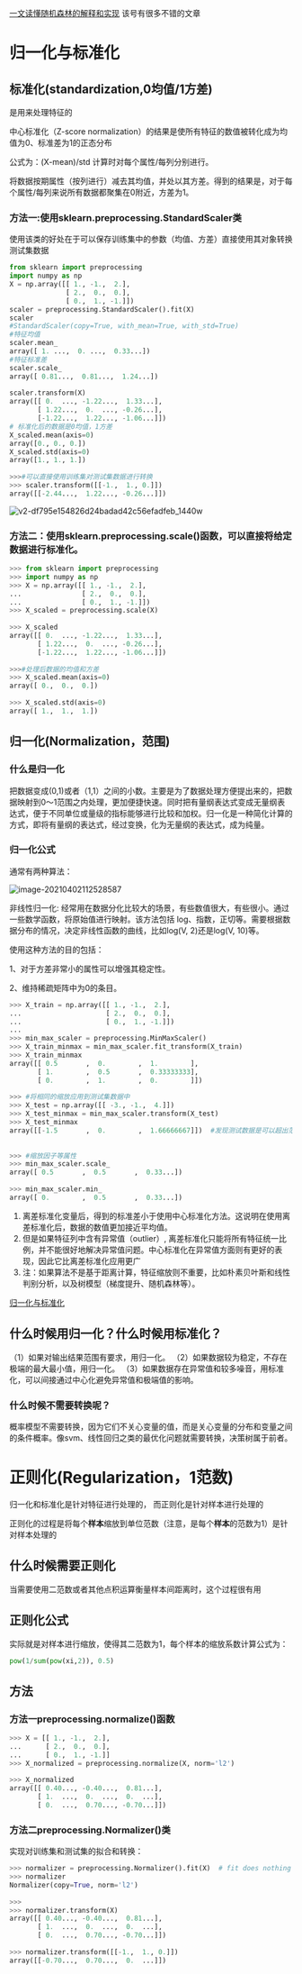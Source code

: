 [一文读懂随机森林的解释和实现](https://zhuanlan.zhihu.com/p/51165358) 该号有很多不错的文章

# 归一化与标准化

## 标准化(standardization,0均值/1方差)

是用来处理特征的

中心标准化（Z-score normalization）的结果是使所有特征的数值被转化成为均值为0、标准差为1的正态分布

公式为：(X-mean)/std  计算时对每个属性/每列分别进行。

将数据按期属性（按列进行）减去其均值，并处以其方差。得到的结果是，对于每个属性/每列来说所有数据都聚集在0附近，方差为1。

### 方法一:使用sklearn.preprocessing.StandardScaler类

使用该类的好处在于可以保存训练集中的参数（均值、方差）直接使用其对象转换测试集数据

```python
from sklearn import preprocessing
import numpy as np
X = np.array([[ 1., -1.,  2.],
              [ 2.,  0.,  0.],
              [ 0.,  1., -1.]])
scaler = preprocessing.StandardScaler().fit(X)
scaler
#StandardScaler(copy=True, with_mean=True, with_std=True)
#特征均值 
scaler.mean_                                      
array([ 1. ...,  0. ...,  0.33...])
#特征标准差 
scaler.scale_                                    
array([ 0.81...,  0.81...,  1.24...])
 
scaler.transform(X)                               
array([[ 0.  ..., -1.22...,  1.33...],
       [ 1.22...,  0.  ..., -0.26...],
       [-1.22...,  1.22..., -1.06...]])
# 标准化后的数据是0均值，1方差
X_scaled.mean(axis=0)
array([0., 0., 0.])
X_scaled.std(axis=0)
array([1., 1., 1.])
 
>>>#可以直接使用训练集对测试集数据进行转换
>>> scaler.transform([[-1.,  1., 0.]])                
array([[-2.44...,  1.22..., -0.26...]])
```



![v2-df795e154826d24badad42c56efadfeb_1440w](https://gitee.com/luckywind/PigGo/raw/master/image/v2-df795e154826d24badad42c56efadfeb_1440w.jpg)

### 方法二：使用sklearn.preprocessing.scale()函数，可以直接将给定数据进行标准化。

```python
>>> from sklearn import preprocessing
>>> import numpy as np
>>> X = np.array([[ 1., -1.,  2.],
...               [ 2.,  0.,  0.],
...               [ 0.,  1., -1.]])
>>> X_scaled = preprocessing.scale(X)
 
>>> X_scaled                                          
array([[ 0.  ..., -1.22...,  1.33...],
       [ 1.22...,  0.  ..., -0.26...],
       [-1.22...,  1.22..., -1.06...]])
 
>>>#处理后数据的均值和方差
>>> X_scaled.mean(axis=0)
array([ 0.,  0.,  0.])
 
>>> X_scaled.std(axis=0)
array([ 1.,  1.,  1.])
```





## 归一化(Normalization，范围)

###  什么是归一化

把数据变成(0,1)或者（1,1）之间的小数。主要是为了数据处理方便提出来的，把数据映射到0～1范围之内处理，更加便捷快速。同时把有量纲表达式变成无量纲表达式，便于不同单位或量级的指标能够进行比较和加权。归一化是一种简化计算的方式，即将有量纲的表达式，经过变换，化为无量纲的表达式，成为纯量。

### 归一化公式

通常有两种算法：

![image-20210402112528587](https://gitee.com/luckywind/PigGo/raw/master/image/image-20210402112528587.png)

非线性归一化: 经常用在数据分化比较大的场景，有些数值很大，有些很小。通过一些数学函数，将原始值进行映射。该方法包括 log、指数，正切等。需要根据数据分布的情况，决定非线性函数的曲线，比如log(V, 2)还是log(V, 10)等。

使用这种方法的目的包括：

1、对于方差非常小的属性可以增强其稳定性。

2、维持稀疏矩阵中为0的条目。

```python
>>> X_train = np.array([[ 1., -1.,  2.],
...                     [ 2.,  0.,  0.],
...                     [ 0.,  1., -1.]])
...
>>> min_max_scaler = preprocessing.MinMaxScaler()
>>> X_train_minmax = min_max_scaler.fit_transform(X_train)
>>> X_train_minmax
array([[ 0.5       ,  0.        ,  1.        ],
       [ 1.        ,  0.5       ,  0.33333333],
       [ 0.        ,  1.        ,  0.        ]])
 
>>> #将相同的缩放应用到测试集数据中
>>> X_test = np.array([[ -3., -1.,  4.]])
>>> X_test_minmax = min_max_scaler.transform(X_test)
>>> X_test_minmax
array([[-1.5       ,  0.        ,  1.66666667]])  #发现测试数据是可以超出范围1的！！！
 
 
>>> #缩放因子等属性
>>> min_max_scaler.scale_                             
array([ 0.5       ,  0.5       ,  0.33...])
 
>>> min_max_scaler.min_                               
array([ 0.        ,  0.5       ,  0.33...])
```

1. 离差标准化变量后，得到的标准差小于使用中心标准化方法。这说明在使用离差标准化后，数据的数值更加接近平均值。
2. 但是如果特征列中含有异常值（outlier）, 离差标准化只能将所有特征统一比例，并不能很好地解决异常值问题。中心标准化在异常值方面则有更好的表现，因此它比离差标准化应用更广
3. 注：如果算法不是基于距离计算，特征缩放则不重要，比如朴素贝叶斯和线性判别分析，以及树模型（梯度提升、随机森林等）。

[归一化与标准化](https://www.zhongxiaoping.cn/2019/01/15/%E6%A0%87%E5%87%86%E5%8C%96%E4%B8%8E%E6%AD%A3%E5%88%99%E5%8C%96/)

## 什么时候用归一化？什么时候用标准化？

（1）如果对输出结果范围有要求，用归一化。
（2）如果数据较为稳定，不存在极端的最大最小值，用归一化。
（3）如果数据存在异常值和较多噪音，用标准化，可以间接通过中心化避免异常值和极端值的影响。

### 什么时候不需要转换呢？

概率模型不需要转换，因为它们不关心变量的值，而是关心变量的分布和变量之间的条件概率。像svm、线性回归之类的最优化问题就需要转换，决策树属于前者。

# 正则化(Regularization，1范数)

归一化和标准化是针对特征进行处理的， 而正则化是针对样本进行处理的

正则化的过程是将每个**样本**缩放到单位范数（注意，是每个**样本**的范数为1）是针对样本处理的

## 什么时候需要正则化

当需要使用二范数或者其他点积运算衡量样本间距离时，这个过程很有用

## 正则化公式

实际就是对样本进行缩放，使得其二范数为1，每个样本的缩放系数计算公式为：

```python
pow(1/sum(pow(xi,2)), 0.5)
```

## 方法

### 方法一preprocessing.normalize()函数

```python
>>> X = [[ 1., -1.,  2.],
...      [ 2.,  0.,  0.],
...      [ 0.,  1., -1.]]
>>> X_normalized = preprocessing.normalize(X, norm='l2')
 
>>> X_normalized                                      
array([[ 0.40..., -0.40...,  0.81...],
       [ 1.  ...,  0.  ...,  0.  ...],
       [ 0.  ...,  0.70..., -0.70...]])
```



### 方法二preprocessing.Normalizer()类

实现对训练集和测试集的拟合和转换：

```python
>>> normalizer = preprocessing.Normalizer().fit(X)  # fit does nothing
>>> normalizer
Normalizer(copy=True, norm='l2')
 
>>>
>>> normalizer.transform(X)                            
array([[ 0.40..., -0.40...,  0.81...],
       [ 1.  ...,  0.  ...,  0.  ...],
       [ 0.  ...,  0.70..., -0.70...]])
 
>>> normalizer.transform([[-1.,  1., 0.]])             
array([[-0.70...,  0.70...,  0.  ...]])
```



